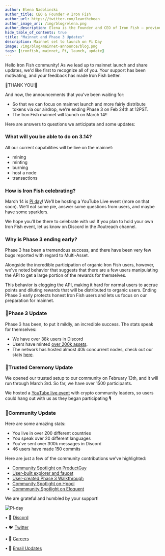 ```yaml
---
author: Elena Nadolinski
author_title: CEO & Founder @ Iron Fish
author_url: https://twitter.com/leanthebean
author_image_url: /img/blog/elena.png
author_description: Elena is the Founder and CEO of Iron Fish — previously worked at Airbnb, Tilt, and Microsoft. Fell down the cryptocurrency rabbit hole in 2017. Really didn't want her insurance to know she eats pizza.
hide_table_of_contents: true
title: "Mainnet and Phase 3 Updates"
description: Mainnet set to launch on Pi Day
image: /img/blog/mainnet-announce/blog.png
tags: [ironfish, mainnet, Pi, launch, update]
---
```

Hello Iron Fish community! As we lead up to mainnet launch and share updates, we'd like first to recognize all of you. Your support has been motivating, and your feedback has made Iron Fish better.

🙌THANK YOU!🙌

And now, the announcements that you've been waiting for:

-   So that we can focus on mainnet launch and more fairly distribute tokens via our airdrop, we're ending Phase 3 on Feb 24th at 12PST.
-   The Iron Fish mainnet will launch on March 14!!

Here are answers to questions we anticipate and some updates:

### What will you be able to do on 3.14?

All our current capabilities will be live on the mainnet:

-   mining
-   minting
-   burning
-   host a node
-   transactions

### How is Iron Fish celebrating?

March 14 is [Pi day](https://www.piday.org/)! We’ll be hosting a YouTube Live event (more on that soon). We’ll eat some pie, answer some questions from users, and maybe have some sparklers.

We hope you’ll be there to celebrate with us! If you plan to hold your own Iron Fish event, let us know on Discord in the #outreach channel.

### Why is Phase 3 ending early?

Phase 3 has been a tremendous success, and there have been very few bugs reported with regard to Multi-Asset.

Alongside the incredible participation of organic Iron Fish users, however, we've noted behavior that suggests that there are a few users manipulating the API to get a large portion of the rewards for themselves.

This behavior is clogging the API, making it hard for normal users to accrue points and diluting rewards that will be distributed to organic users. Ending Phase 3 early protects honest Iron Fish users and lets us focus on our preparation for mainnet.

### 🚀Phase 3 Update

Phase 3 has been, to put it mildly, an incredible success. The stats speak for themselves:

-   We have over 38k users in Discord
-   Users have minted [over 200k assets](http://www.oreoscan.info/en/assets).
-   The network has hosted almost 40k concurrent nodes, check out our stats [here](https://stats.ironfish.network/?orgId=1).

### 💪Trusted Ceremony Update

We opened our trusted setup to our community on February 13th, and it will run through March 3rd. So far, we have over 1500 participants.

We hosted a [YouTube live event](https://www.youtube.com/watch?v=uZNuWFB_xbg) with crypto community leaders, so users could hang out with us as they began participating 🎙️

### 🙌Community Update

Here are some amazing stats:

-   You live in over 200 different countries
-   You speak over 20 different languages
-   You’ve sent over 300k messages in Discord
-   46 users have made 150 commits

Here are just a few of the community contributions we've highlighted:

-   [Community Spotlight on ProductGuy](https://www.ironfish.network/blog/2023/02/10/community-spotlight-productguy)
-   [User-built explorer and faucet](http://www.oreoscan.info/en)
-   [User-created Phase 3 Walkthrough](https://www.youtube.com/watch?v=y8B57IC2S8I)
-   [Community Spotlight on Hpool](https://www.ironfish.network/blog/2022/12/08/Ecosystem-spotlight-Hpool)
-   [Commmunity Spotlight on Eloquent](https://ironfish.network/blog/2023/02/17/community-spotlight-eloquent)

We are grateful and humbled by your support!

![Pi-day](img/blog/trusted-setup/pi-day.gif)  


• 🎤 [Discord](https://discord.ironfish.network)

• 🐦 [Twitter](https://twitter.com/ironfishcrypto)

• 🚀 [Careers](https://ironfish.network/careers)

• 📧 [Email Updates](https://ironfish.network/#email-signup)
